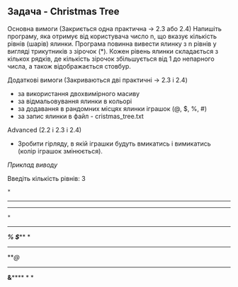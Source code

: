 ## Задача - Christmas Tree

Основна вимоги (Закриється одна практична -> 2.3 або 2.4)
Напишіть програму, яка отримує від користувача число n, що вказує кількість рівнів (шарів) ялинки. Програма повинна вивести ялинку з n рівнів у вигляді трикутників з зірочок (*). Кожен рівень ялинки складається з кількох рядків, де кількість зірочок збільшується від 1 до непарного числа, а також відображається стовбур.

Додаткові вимоги (Закриваються дві практичні -> 2.3 i 2.4)
+ за використання двохвимірного масиву
+ за відмальовування ялинки в кольорі
+ за додавання в рандомних місцях ялинки іграшок (@, $, %, #)
+ за запис ялинки в файл - cristmas_tree.txt

Advanced (2.2 i 2.3 i 2.4)
+ Зробити гірляду, в якій іграшки будуть вмикатись і вимикатись (колір іграшок змінюється).

*Приклад виводу*

Введіть кількість рівнів: 3

    *
   ***
  *****
    *
   ***
  ***%*
 *$*****
    *
   ***
  ***@*
 *******
**&******
    *
    *
